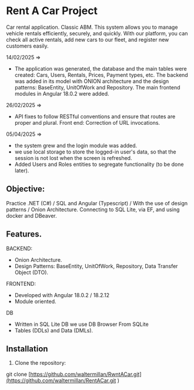 # Rent A Car Project
Car rental application. Classic ABM. This system allows you to manage vehicle rentals efficiently, securely, and quickly. With our platform, you can check all active rentals, add new cars to our fleet, and register new customers easily.


14/02/2025 =>

- The application was generated, the database and the main tables were created: Cars, Users, Rentals, Prices, Payment types, etc.
The backend was added in its model with ONION architecture and the design patterns: BaseEntity, UnitOfWork and Repository.
The main frontend modules in Angular 18.0.2 were added.

26/02/2025 =>

- API fixes to follow RESTful conventions and ensure that routes are proper and plural. Front end: Correction of URL invocations.

05/04/2025 => 

- the system grew and the login module was added.
- we use local storage to store the logged-in user's data, so that the session is not lost when the screen is refreshed.
- Added Users and Roles entities to segregate functionality (to be done later).

## Objective:

Practice .NET (C#) / SQL and Angular (Typescript) / With the use of design patterns / Onion Architecture.
Connecting to SQL Lite, via EF, and using docker and DBeaver.

## Features.

BACKEND:
- Onion Architecture.
- Design Patterns: BaseEntity, UnitOfWork, Repository, Data Transfer Object (DTO).

FRONTEND:
- Developed with Angular 18.0.2 / 18.2.12
- Module oriented.

DB
- Written in SQL Lite DB we use DB Browser From SQLite
- Tables (DDLs) and Data (DMLs).

## Installation

1. Clone the repository:

git clone [https://github.com/waltermillan/RwntACar.git](https://github.com/waltermillan/RentACar.git )
